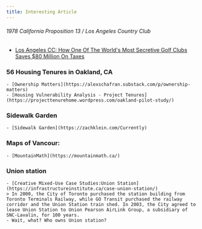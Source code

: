 ```yaml
---
title: Interesting Article
---
```



###### 1978 California Proposition 13 / Los Angeles Country Club
- [Los Angeles CC: How One Of The World's Most Secretive Golf Clubs Saves $80 Million On Taxes](https://huddleup.substack.com/p/los-angeles-cc-how-one-of-the-worlds)

### 56 Housing Tenures in Oakland, CA
    - [Ownership Matters](https://alexschafran.substack.com/p/ownership-matters)
    - [Housing Vulnerability Analysis - Project Tenures](https://projecttenurehome.wordpress.com/oakland-pilot-study/)


### Sidewalk Garden
    - [Sidewalk Garden](https://zachklein.com/Currently)

### Maps of Vancour:
    - [MountainMath](https://mountainmath.ca/)

### Union station 
    - [Creative Mixed-Use Case Studies:Union Station](https://infrastructureinstitute.ca/case-union-station/)
    > In 2000, the City of Toronto purchased the station building from Toronto Terminals Railway, while GO Transit purchased the railway corridor and the Union Station train shed. In 2003, the City agreed to lease Union Station to Union Pearson AirLink Group, a subsidiary of SNC-Lavalin, for 100 years.
    - Wait, what? Who owns Union station?